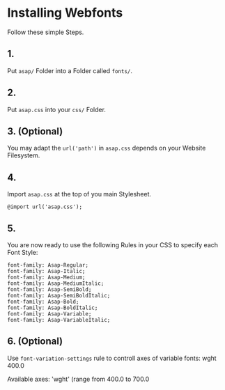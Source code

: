# Installing Webfonts
Follow these simple Steps.

## 1.
Put `asap/` Folder into a Folder called `fonts/`.

## 2.
Put `asap.css` into your `css/` Folder.

## 3. (Optional)
You may adapt the `url('path')` in `asap.css` depends on your Website Filesystem.

## 4.
Import `asap.css` at the top of you main Stylesheet.

```
@import url('asap.css');
```

## 5.
You are now ready to use the following Rules in your CSS to specify each Font Style:
```
font-family: Asap-Regular;
font-family: Asap-Italic;
font-family: Asap-Medium;
font-family: Asap-MediumItalic;
font-family: Asap-SemiBold;
font-family: Asap-SemiBoldItalic;
font-family: Asap-Bold;
font-family: Asap-BoldItalic;
font-family: Asap-Variable;
font-family: Asap-VariableItalic;

```
## 6. (Optional)
Use `font-variation-settings` rule to controll axes of variable fonts:
wght 400.0

Available axes:
'wght' (range from 400.0 to 700.0

